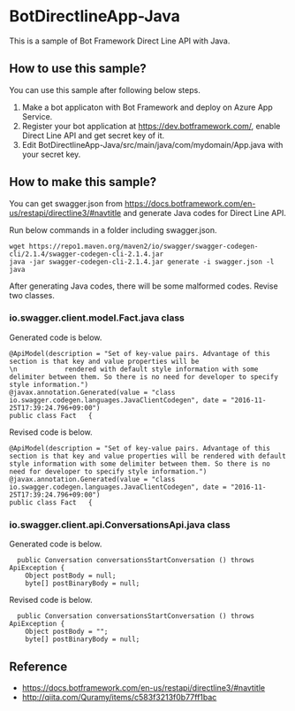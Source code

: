 # BotDirectlineApp-Java
This is a sample of Bot Framework Direct Line API with Java. 

## How to use this sample?
You can use this sample after following below steps.

1. Make a bot applicaton with Bot Framework and deploy on Azure App Service.
2. Register your bot application at https://dev.botframework.com/, enable Direct Line API and get secret key of it.
3. Edit BotDirectlineApp-Java/src/main/java/com/mydomain/App.java with your secret key.

## How to make this sample?
You can get swagger.json from https://docs.botframework.com/en-us/restapi/directline3/#navtitle and generate Java codes for Direct Line API.

Run below commands in a folder including swagger.json.
```
wget https://repo1.maven.org/maven2/io/swagger/swagger-codegen-cli/2.1.4/swagger-codegen-cli-2.1.4.jar
java -jar swagger-codegen-cli-2.1.4.jar generate -i swagger.json -l java
```

After generating Java codes, there will be some malformed codes. Revise two classes. 

### io.swagger.client.model.Fact.java class
Generated code is below.
```
@ApiModel(description = "Set of key-value pairs. Advantage of this section is that key and value properties will be 
\n            rendered with default style information with some delimiter between them. So there is no need for developer to specify style information.")
@javax.annotation.Generated(value = "class io.swagger.codegen.languages.JavaClientCodegen", date = "2016-11-25T17:39:24.796+09:00")
public class Fact   {
```

Revised code is below.
```
@ApiModel(description = "Set of key-value pairs. Advantage of this section is that key and value properties will be rendered with default style information with some delimiter between them. So there is no need for developer to specify style information.")
@javax.annotation.Generated(value = "class io.swagger.codegen.languages.JavaClientCodegen", date = "2016-11-25T17:39:24.796+09:00")
public class Fact   {
```


###  io.swagger.client.api.ConversationsApi.java class
Generated code is below.
```
  public Conversation conversationsStartConversation () throws ApiException {
    Object postBody = null;
    byte[] postBinaryBody = null;
```

Revised code is below.
```
  public Conversation conversationsStartConversation () throws ApiException {
    Object postBody = "";
    byte[] postBinaryBody = null;
```

## Reference
- https://docs.botframework.com/en-us/restapi/directline3/#navtitle
- http://qiita.com/Quramy/items/c583f3213f0b77ff1bac

